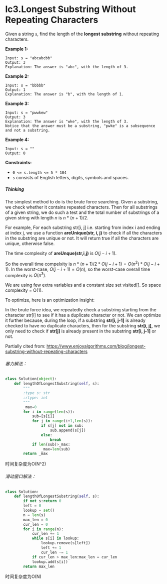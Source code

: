 # lc3.Longest Substring Without Repeating Characters


Given a string `s`, find the length of the **longest substring** without repeating characters.

 

**Example 1:**

```
Input: s = "abcabcbb"
Output: 3
Explanation: The answer is "abc", with the length of 3.
```

**Example 2:**

```
Input: s = "bbbbb"
Output: 1
Explanation: The answer is "b", with the length of 1.
```

**Example 3:**

```
Input: s = "pwwkew"
Output: 3
Explanation: The answer is "wke", with the length of 3.
Notice that the answer must be a substring, "pwke" is a subsequence and not a substring.
```

**Example 4:**

```
Input: s = ""
Output: 0
```

 

**Constraints:**

- `0 <= s.length <= 5 * 104`
- `s` consists of English letters, digits, symbols and spaces.



##### Thinking

The simplest method to do is the brute force searching. Given a substring, we check whether it contains repeated characters. Then for all substrings of a given string, we do such a test and the total number of substrings of a given string with length $n$ is $n*(n+1)/2$.

For example, For each substring str[i, j] i.e. starting from index i and ending at index j, we use a function **areUnique(str, i, j)** to check if all the characters in the substring are unique or not. It will return true if all the characters are unique, otherwise false.

The time complexity of **areUnque(str,i,j)** is $O(j-i+1)$.

So the overall time compelxity is $n*(n+1)/2*O(j-i+1)=O(n^2)*O(j-i+1)$. In the worst-case, $O(j-i+1)=O(n)$, so the worst-case overall time complexity is $O(n^3)$.

We are using few extra variables and a constant size set visited[]. So space complexity = O(1).

To optimize, here is an optimization insight: 

In the brute force idea, we repeatedly check a substring starting from the character str[i] to see if it has a duplicate character or not. We can optimize it further because, during the loop, if a substring **str[i, j-1]** is already checked to have no duplicate characters, then for the substring **str[i, j],** we only need to check if **str[j]** is already present in the substring **str[i, j-1]** or not.

Partially cited from:  https://www.enjoyalgorithms.com/blog/longest-substring-without-repeating-characters

###### 暴力解法：

```python
class Solution(object):
    def lengthOfLongestSubstring(self, s):
        """
        :type s: str
        :rtype: int
        """
        _max=0
        for i in range(len(s)):
            sub=[s[i]]
            for j in range(i+1,len(s)):
                if s[j] not in sub:
                    sub.append(s[j])
                else:
                    break
            if len(sub)>_max:
                _max=len(sub)
        return _max
```

时间复杂度为O(N^2)

###### 滑动窗口解法：

```python
class Solution:
    def lengthOfLongestSubstring(self, s):
        if not s:return 0
        left = 0
        lookup = set()
        n = len(s)
        max_len = 0
        cur_len = 0
        for i in range(n):
            cur_len += 1
            while s[i] in lookup:
                lookup.remove(s[left])
                left += 1
                cur_len -= 1
            if cur_len > max_len:max_len = cur_len
            lookup.add(s[i])
        return max_len
```

时间复杂度为O(N)

